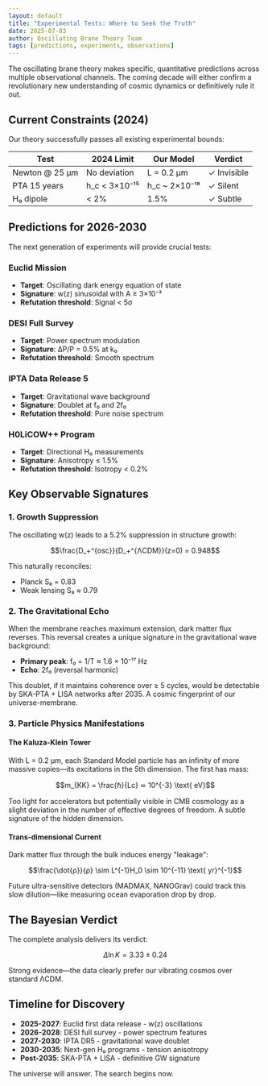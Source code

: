 ```yaml
---
layout: default
title: "Experimental Tests: Where to Seek the Truth"
date: 2025-07-03
author: Oscillating Brane Theory Team
tags: [predictions, experiments, observations]
---
```


The oscillating brane theory makes specific, quantitative predictions across multiple observational channels. The coming decade will either confirm a revolutionary new understanding of cosmic dynamics or definitively rule it out.

## Current Constraints (2024)

Our theory successfully passes all existing experimental bounds:

| Test | 2024 Limit | Our Model | Verdict |
|------|------------|-----------|---------|
| Newton @ 25 μm | No deviation | L = 0.2 μm | ✓ Invisible |
| PTA 15 years | h_c < 3×10⁻¹⁵ | h_c ~ 2×10⁻¹⁸ | ✓ Silent |
| H₀ dipole | < 2% | 1.5% | ✓ Subtle |

## Predictions for 2026-2030

The next generation of experiments will provide crucial tests:

### Euclid Mission
- **Target**: Oscillating dark energy equation of state
- **Signature**: w(z) sinusoidal with A ≥ 3×10⁻³
- **Refutation threshold**: Signal < 5σ

### DESI Full Survey
- **Target**: Power spectrum modulation
- **Signature**: ΔP/P = 0.5% at k₀
- **Refutation threshold**: Smooth spectrum

### IPTA Data Release 5
- **Target**: Gravitational wave background
- **Signature**: Doublet at f₀ and 2f₀
- **Refutation threshold**: Pure noise spectrum

### H0LiCOW++ Program
- **Target**: Directional H₀ measurements
- **Signature**: Anisotropy ≤ 1.5%
- **Refutation threshold**: Isotropy < 0.2%

## Key Observable Signatures

### 1. Growth Suppression

The oscillating w(z) leads to a 5.2% suppression in structure growth:

$$\frac{D_+^{osc}}{D_+^{ΛCDM}}(z=0) = 0.948$$

This naturally reconciles:
- Planck S₈ = 0.83
- Weak lensing S₈ ≈ 0.79

### 2. The Gravitational Echo

When the membrane reaches maximum extension, dark matter flux reverses. This reversal creates a unique signature in the gravitational wave background:

- **Primary peak**: f₀ = 1/T ≈ 1.6 × 10⁻¹⁷ Hz
- **Echo**: 2f₀ (reversal harmonic)

This doublet, if it maintains coherence over ≥ 5 cycles, would be detectable by SKA-PTA + LISA networks after 2035. A cosmic fingerprint of our universe-membrane.

### 3. Particle Physics Manifestations

#### The Kaluza-Klein Tower

With L = 0.2 μm, each Standard Model particle has an infinity of more massive copies—its excitations in the 5th dimension. The first has mass:

$$m_{KK} = \frac{ℏ}{Lc} ≃ 10^{-3} \text{ eV}$$

Too light for accelerators but potentially visible in CMB cosmology as a slight deviation in the number of effective degrees of freedom. A subtle signature of the hidden dimension.

#### Trans-dimensional Current

Dark matter flux through the bulk induces energy "leakage":

$$\frac{\dot{ρ}}{ρ} \sim L^{-1}H_0 \sim 10^{-11} \text{ yr}^{-1}$$

Future ultra-sensitive detectors (MADMAX, NANOGrav) could track this slow dilution—like measuring ocean evaporation drop by drop.

## The Bayesian Verdict

The complete analysis delivers its verdict:

$$Δ\ln K = 3.33 ± 0.24$$

Strong evidence—the data clearly prefer our vibrating cosmos over standard ΛCDM.

## Timeline for Discovery

- **2025-2027**: Euclid first data release - w(z) oscillations
- **2026-2028**: DESI full survey - power spectrum features  
- **2027-2030**: IPTA DR5 - gravitational wave doublet
- **2030-2035**: Next-gen H₀ programs - tension anisotropy
- **Post-2035**: SKA-PTA + LISA - definitive GW signature

The universe will answer. The search begins now.